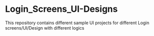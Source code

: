# Login_Screens_UI-Designs
This repository contains different sample UI projects for different Login screens/UI/Design with different logics
